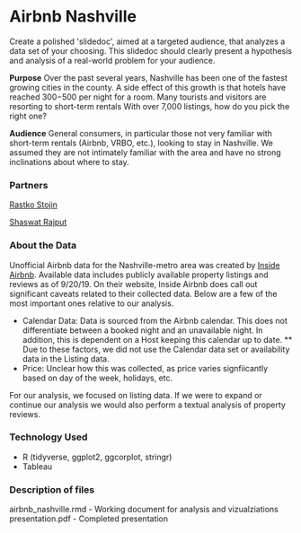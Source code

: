 # Airbnb Nashville
Create a polished 'slidedoc', aimed at a targeted audience, that analyzes a data set of your choosing. This slidedoc should clearly present a hypothesis and analysis of a real-world problem for your audience.

**Purpose**
Over the past several years, Nashville has been one of the fastest growing cities in the county. A side effect of this growth is that hotels have reached $300-$500 per night for a room. Many tourists and visitors are resorting to short-term rentals With over 7,000 listings, how do you pick the right one?

**Audience**
General consumers, in particular those not very familiar with short-term rentals (Airbnb, VRBO, etc.), looking to stay in Nashville. We assumed they are not intimately familiar with the area and have no strong inclinations about where to stay.

### Partners
[Rastko Stojin](https://github.com/ok-tsar)

[Shaswat Rajput](https://github.com/shaswat01)


### About the Data
Unofficial Airbnb data for the Nashville-metro area was created by [Inside Airbnb](http://insideairbnb.com). Available data includes publicly available property listings and reviews as of 9/20/19.
On their website, Inside Airbnb does call out significant caveats related to their collected data. Below are a few of the most important ones relative to our analysis.
* Calendar Data: Data is sourced from the Airbnb calendar. This does not differentiate between a booked night and an unavailable night. In addition, this is dependent on a Host keeping this calendar up to date.
** Due to these factors, we did not use the Calendar data set or availability data in the Listing data.
* Price: Unclear how this was collected, as price varies signfiicantly based on day of the week, holidays, etc.

For our analysis, we focused on listing data. If we were to expand or continue our analysis we would also perform a textual analysis of property reviews.

### Technology Used 
* R (tidyverse, ggplot2, ggcorplot, stringr)
* Tableau


### Description of files
airbnb_nashville.rmd - Working document for analysis and vizualziations
presentation.pdf - Completed presentation

